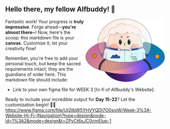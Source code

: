 ## Hello there, my fellow Alfbuddy! 💖

<img align="right" width="250px" src="../../assets/alf/alf-ufo.png">

Fantastic work! Your progress is **truly impressive**. Forge ahead—**you're almost there~**! Now, here's the scoop: this markdown file is your **canvas**. Customize it; let your creativity flow!

Remember, you're free to add your personal touch, but keep the sacred requirements intact; they are the guardians of order here. This markdown file should include:
- Link to your own figma file for WEEK 3 [hi-fi of Alfbuddy's Website]: 


Ready to include your incredible output for **Day 15-22**? Let the customization begin! 🚀✨
https://www.figma.com/file/UI2llbW5YHVYQDI7O0sixW/Week-3%3A-Website-Hi-Fi-(Navigation)?type=design&node-id=1%3A2&mode=design&t=ZPvCt6sJC0cmElup-1
<!-- You may now delete and modify the content of this file -->
